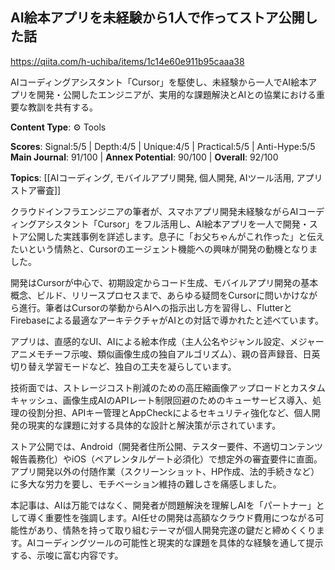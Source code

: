 ## AI絵本アプリを未経験から1人で作ってストア公開した話

https://qiita.com/h-uchiba/items/1c14e60e911b95caaa38

AIコーディングアシスタント「Cursor」を駆使し、未経験から一人でAI絵本アプリを開発・公開したエンジニアが、実用的な課題解決とAIとの協業における重要な教訓を共有する。

**Content Type**: ⚙️ Tools

**Scores**: Signal:5/5 | Depth:4/5 | Unique:4/5 | Practical:5/5 | Anti-Hype:5/5
**Main Journal**: 91/100 | **Annex Potential**: 90/100 | **Overall**: 92/100

**Topics**: [[AIコーディング, モバイルアプリ開発, 個人開発, AIツール活用, アプリストア審査]]

クラウドインフラエンジニアの筆者が、スマホアプリ開発未経験ながらAIコーディングアシスタント「Cursor」をフル活用し、AI絵本アプリを一人で開発・ストア公開した実践事例を詳述します。息子に「お父ちゃんがこれ作った」と伝えたいという情熱と、Cursorのエージェント機能への興味が開発の動機となりました。

開発はCursorが中心で、初期設定からコード生成、モバイルアプリ開発の基本概念、ビルド、リリースプロセスまで、あらゆる疑問をCursorに問いかけながら進行。筆者はCursorの挙動からAIへの指示出し方を習得し、FlutterとFirebaseによる最適なアーキテクチャがAIとの対話で導かれたと述べています。

アプリは、直感的なUI、AIによる絵本作成（主人公名やジャンル設定、メジャーアニメモチーフ示唆、類似画像生成の独自アルゴリズム）、親の音声録音、日英切り替え学習モードなど、独自の工夫を凝らしています。

技術面では、ストレージコスト削減のための高圧縮画像アップロードとカスタムキャッシュ、画像生成AIのAPIレート制限回避のためのキューサービス導入、処理の役割分担、APIキー管理とAppCheckによるセキュリティ強化など、個人開発の現実的な課題に対する具体的な設計と解決策が示されています。

ストア公開では、Android（開発者住所公開、テスター要件、不適切コンテンツ報告義務化）やiOS（ペアレンタルゲート必須化）で想定外の審査要件に直面。アプリ開発以外の付随作業（スクリーンショット、HP作成、法的手続きなど）に多大な労力を要し、モチベーション維持の難しさを痛感しました。

本記事は、AIは万能ではなく、開発者が問題解決を理解しAIを「パートナー」として導く重要性を強調します。AI任せの開発は高額なクラウド費用につながる可能性があり、情熱を持って取り組むテーマが個人開発完遂の鍵だと締めくくります。AIコーディングツールの可能性と現実的な課題を具体的な経験を通して提示する、示唆に富む内容です。